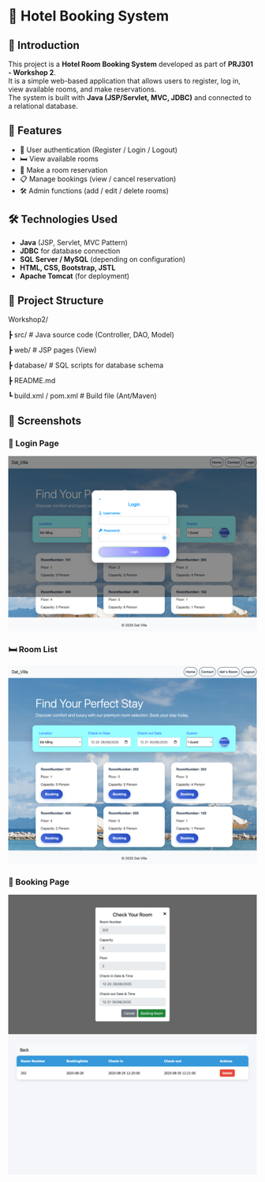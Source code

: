 # 🏨 Hotel Booking System

## 📖 Introduction
This project is a **Hotel Room Booking System** developed as part of **PRJ301 - Workshop 2**.  
It is a simple web-based application that allows users to register, log in, view available rooms, and make reservations.  
The system is built with **Java (JSP/Servlet, MVC, JDBC)** and connected to a relational database.

## 🚀 Features
- 🔑 User authentication (Register / Login / Logout)
- 🛏️ View available rooms
- 📅 Make a room reservation
- 📋 Manage bookings (view / cancel reservation)
- 🛠️ Admin functions (add / edit / delete rooms)

## 🛠️ Technologies Used
- **Java** (JSP, Servlet, MVC Pattern)
- **JDBC** for database connection
- **SQL Server / MySQL** (depending on configuration)
- **HTML, CSS, Bootstrap, JSTL**
- **Apache Tomcat** (for deployment)

## 📂 Project Structure
Workshop2/

┣ src/ # Java source code (Controller, DAO, Model)

┣ web/ # JSP pages (View)

┣ database/ # SQL scripts for database schema

┣ README.md

┗ build.xml / pom.xml # Build file (Ant/Maven)
## 📸 Screenshots

### 🔑 Login Page
![Login Page](screenshot/login.png)

### 🛏️ Room List
![Room List](screenshot/booking.png)

### 📅 Booking Page
![Booking Page](screenshot/check_booking.png)
![Booking Page](screenshot/book_room.png)

